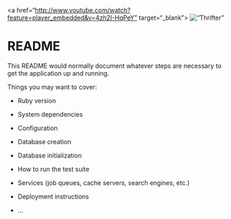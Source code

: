 <a href=“http://www.youtube.com/watch?feature=player_embedded&v=4zh2I-HqPeY” target=“_blank”>
<img src=“http://img.youtube.com/v1/4zh2I-HqPeY/0.jpg” alt=“Thrifter” width=“240” height=“180” border=“10” /></a>

# README

This README would normally document whatever steps are necessary to get the
application up and running.

Things you may want to cover:

* Ruby version

* System dependencies

* Configuration

* Database creation

* Database initialization

* How to run the test suite

* Services (job queues, cache servers, search engines, etc.)

* Deployment instructions

* ...
